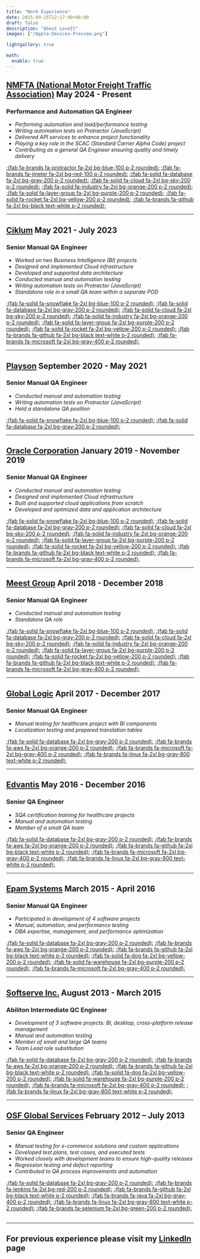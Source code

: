 ```yaml
---
title: "Work Experience"
date: 2025-09-25T22:17:40+08:00
draft: false
description: "About LoveIt"
images: ["/Apple-Devices-Preview.png"]

lightgallery: true

math:
  enable: true
---
```


## **[NMFTA (National Motor Freight Traffic Association)](https://www.nmfta.org/) May 2024 - Present** ##

### Performance and Automation QA Engineer ###

- *Performing automation and load/performance testing*  
- *Writing automation tests on Protractor (JavaScript)*  
- *Delivered API services to enhance project functionality*  
- *Playing a key role in the SCAC (Standard Carrier Alpha Code) project*  
- *Contributing as a general QA Engineer ensuring quality and timely delivery*  

[:(fab fa-brands fa-protractor fa-2xl bg-blue-100 p-2 rounded):](https://www.protractortest.org/) 
[:(fab fa-brands fa-jmeter fa-2xl bg-red-100 p-2 rounded):](https://jmeter.apache.org/)
[:(fab fa-solid fa-database fa-2xl bg-gray-200 p-2 rounded):](https://www.microsoft.com/en-us/sql-server/)
[:(fab fa-solid fa-cloud fa-2xl bg-sky-200 p-2 rounded):](https://azure.microsoft.com/)
[:(fab fa-solid fa-industry fa-2xl bg-orange-200 p-2 rounded):](https://azure.microsoft.com/en-us/products/data-factory/)
[:(fab fa-solid fa-layer-group fa-2xl bg-purple-200 p-2 rounded):](https://www.databricks.com/)
[:(fab fa-solid fa-rocket fa-2xl bg-yellow-200 p-2 rounded):](https://azure.microsoft.com/en-us/products/devops)
[:(fab fa-brands fa-github fa-2xl bg-black text-white p-2 rounded):](https://www.github.com)
&nbsp;

---

## **[Ciklum](https://www.ciklum.com/) May 2021 - July 2023** ##

### Senior Manual QA Engineer ###

- *Worked on two Business Intelligence (BI) projects*  
- *Designed and implemented Cloud infrastructure*  
- *Developed and supported data architecture*  
- *Conducted manual and automation testing*  
- *Writing automation tests on Protractor (JavaScript)*  
- *Standalone role in a small QA team within a separate POD*  

[:(fab fa-solid fa-snowflake fa-2xl bg-blue-100 p-2 rounded):](https://www.snowflake.com/en/) 
[:(fab fa-solid fa-database fa-2xl bg-gray-200 p-2 rounded):](https://www.microsoft.com/en-us/sql-server/)
[:(fab fa-solid fa-cloud fa-2xl bg-sky-200 p-2 rounded):](https://azure.microsoft.com/)
[:(fab fa-solid fa-industry fa-2xl bg-orange-200 p-2 rounded):](https://azure.microsoft.com/en-us/products/data-factory/)
[:(fab fa-solid fa-layer-group fa-2xl bg-purple-200 p-2 rounded):](https://www.databricks.com/)
[:(fab fa-solid fa-rocket fa-2xl bg-yellow-200 p-2 rounded):](https://azure.microsoft.com/en-us/products/devops)
[:(fab fa-brands fa-github fa-2xl bg-black text-white p-2 rounded):](https://www.github.com)
[:(fab fa-brands fa-microsoft fa-2xl bg-gray-400 p-2 rounded):](https://www.microsoft.com/en-us/windows-server)
&nbsp;

---

## **[Playson](https://playson.com/#) September 2020 - May 2021** ##

### Senior Manual QA Engineer ###

- *Conducted manual and automation testing*  
- *Writing automation tests on Protractor (JavaScript)*  
- *Held a standalone QA position*  

[:(fab fa-solid fa-snowflake fa-2xl bg-blue-100 p-2 rounded):](https://www.snowflake.com/en/) 
[:(fab fa-solid fa-database fa-2xl bg-gray-200 p-2 rounded):](https://www.microsoft.com/en-us/sql-server/)
&nbsp;

---

## **[Oracle Corporation](https://www.oracle.com/) January 2019 - November 2019** ##

### Senior Manual QA Engineer ###

- *Conducted manual and automation testing*  
- *Designed and implemented Cloud infrastructure*  
- *Built and supported cloud applications from scratch*  
- *Developed and optimized data and application architecture*  

[:(fab fa-solid fa-snowflake fa-2xl bg-blue-100 p-2 rounded):](https://www.snowflake.com/en/) 
[:(fab fa-solid fa-database fa-2xl bg-gray-200 p-2 rounded):](https://www.microsoft.com/en-us/sql-server/)
[:(fab fa-solid fa-cloud fa-2xl bg-sky-200 p-2 rounded):](https://azure.microsoft.com/)
[:(fab fa-solid fa-industry fa-2xl bg-orange-200 p-2 rounded):](https://azure.microsoft.com/en-us/products/data-factory/)
[:(fab fa-solid fa-layer-group fa-2xl bg-purple-200 p-2 rounded):](https://www.databricks.com/)
[:(fab fa-solid fa-rocket fa-2xl bg-yellow-200 p-2 rounded):](https://azure.microsoft.com/en-us/products/devops)
[:(fab fa-brands fa-github fa-2xl bg-black text-white p-2 rounded):](https://www.github.com)
[:(fab fa-brands fa-microsoft fa-2xl bg-gray-400 p-2 rounded):](https://www.microsoft.com/en-us/windows-server)
&nbsp;

---

## **[Meest Group](https://ua.meest.com/) April 2018 - December 2018** ##

### Senior Manual QA Engineer ###

- *Conducted manual and automation testing*  
- *Standalone QA role*  

[:(fab fa-solid fa-snowflake fa-2xl bg-blue-100 p-2 rounded):](https://www.snowflake.com/en/) 
[:(fab fa-solid fa-database fa-2xl bg-gray-200 p-2 rounded):](https://www.microsoft.com/en-us/sql-server/)
[:(fab fa-solid fa-cloud fa-2xl bg-sky-200 p-2 rounded):](https://azure.microsoft.com/)
[:(fab fa-solid fa-industry fa-2xl bg-orange-200 p-2 rounded):](https://azure.microsoft.com/en-us/products/data-factory/)
[:(fab fa-solid fa-layer-group fa-2xl bg-purple-200 p-2 rounded):](https://www.databricks.com/)
[:(fab fa-solid fa-rocket fa-2xl bg-yellow-200 p-2 rounded):](https://azure.microsoft.com/en-us/products/devops)
[:(fab fa-brands fa-github fa-2xl bg-black text-white p-2 rounded):](https://www.github.com)
[:(fab fa-brands fa-microsoft fa-2xl bg-gray-400 p-2 rounded):](https://www.microsoft.com/en-us/windows-server)
&nbsp;

---

## **[Global Logic](https://www.globallogic.com/ua/) April 2017 - December 2017** ##

### Senior Manual QA Engineer ###

- *Manual testing for healthcare project with BI components*  
- *Localization testing and prepared translation tables*  

[:(fab fa-solid fa-database fa-2xl bg-gray-200 p-2 rounded):](https://www.microsoft.com/en-us/sql-server/)
[:(fab fa-brands fa-aws fa-2xl bg-orange-200 p-2 rounded):](https://aws.amazon.com/)
[:(fab fa-brands fa-microsoft fa-2xl bg-gray-400 p-2 rounded):](https://www.microsoft.com/en-us/windows-server)
[:(fab fa-brands fa-linux fa-2xl bg-gray-800 text-white p-2 rounded):](https://www.linux.org/)
&nbsp;

---

## **[Edvantis](https://www.edvantis.com/) May 2016 - December 2016** ##

### Senior QA Engineer ###

- *SQA certification training for healthcare projects*  
- *Manual and automation testing*  
- *Member of a small QA team*  

[:(fab fa-solid fa-database fa-2xl bg-gray-200 p-2 rounded):](https://www.microsoft.com/en-us/sql-server/)
[:(fab fa-brands fa-aws fa-2xl bg-orange-200 p-2 rounded):](https://aws.amazon.com/)
[:(fab fa-brands fa-github fa-2xl bg-black text-white p-2 rounded):](https://www.github.com)
[:(fab fa-brands fa-microsoft fa-2xl bg-gray-400 p-2 rounded):](https://www.microsoft.com/en-us/windows-server)
[:(fab fa-brands fa-linux fa-2xl bg-gray-800 text-white p-2 rounded):](https://www.linux.org/)
&nbsp;

---

## **[Epam Systems](https://www.epam.com/) March 2015 - April 2016** ##

### Senior Manual QA Engineer ###

- *Participated in development of 4 software projects*  
- *Manual, automation, and performance testing*  
- *DBA expertise, management, and performance optimization*  

[:(fab fa-solid fa-database fa-2xl bg-gray-200 p-2 rounded):](https://www.microsoft.com/en-us/sql-server/)
[:(fab fa-brands fa-aws fa-2xl bg-orange-200 p-2 rounded):](https://aws.amazon.com/)
[:(fab fa-brands fa-github fa-2xl bg-black text-white p-2 rounded):](https://www.github.com)
[:(fab fa-solid fa-dog fa-2xl bg-yellow-200 p-2 rounded):](https://www.datadoghq.com/)
[:(fab fa-solid fa-warehouse fa-2xl bg-purple-200 p-2 rounded):](https://www.zadara.com/)
[:(fab fa-brands fa-microsoft fa-2xl bg-gray-400 p-2 rounded):](https://www.microsoft.com/en-us/windows-server)
&nbsp;

---

## **[Softserve Inc.](https://www.softserveinc.com/en-us) August 2013 - March 2015** ##

### Abiliton Intermediate QC Engineer ###

- *Development of 3 software projects: BI, desktop, cross-platform release management*  
- *Manual and automation testing*  
- *Member of small and large QA teams*  
- *Team Lead role substitution*  

[:(fab fa-solid fa-database fa-2xl bg-gray-200 p-2 rounded):](https://www.microsoft.com/en-us/sql-server/)
[:(fab fa-brands fa-aws fa-2xl bg-orange-200 p-2 rounded):](https://aws.amazon.com/)
[:(fab fa-brands fa-github fa-2xl bg-black text-white p-2 rounded):](https://www.github.com)
[:(fab fa-solid fa-dog fa-2xl bg-yellow-200 p-2 rounded):](https://www.datadoghq.com/)
[:(fab fa-solid fa-warehouse fa-2xl bg-purple-200 p-2 rounded):](https://www.zadara.com/)
[:(fab fa-brands fa-microsoft fa-2xl bg-gray-400 p-2 rounded):](https://www.microsoft.com/en-us/windows-server)
[:(fab fa-brands fa-linux fa-2xl bg-gray-800 text-white p-2 rounded):](https://www.linux.org/)
&nbsp;

---

## **[OSF Global Services](https://osf-global.com/) February 2012 – July 2013** ##

### Senior QA Engineer ###

- *Manual testing for e-commerce solutions and custom applications*  
- *Developed test plans, test cases, and executed tests*  
- *Worked closely with development teams to ensure high-quality releases*  
- *Regression testing and defect reporting*  
- *Contributed to QA process improvements and automation*  

[:(fab fa-solid fa-database fa-2xl bg-gray-200 p-2 rounded):](https://www.microsoft.com/en-us/sql-server/)
[:(fab fa-brands fa-jenkins fa-2xl bg-red-200 p-2 rounded):](https://www.jenkins.io/)
[:(fab fa-brands fa-github fa-2xl bg-black text-white p-2 rounded):](https://www.github.com)
[:(fab fa-brands fa-java fa-2xl bg-gray-400 p-2 rounded):](https://www.java.com/)
[:(fab fa-brands fa-linux fa-2xl bg-gray-800 text-white p-2 rounded):](https://www.linux.org/)
[:(fab fa-brands fa-selenium fa-2xl bg-green-200 p-2 rounded):](https://www.selenium.dev/)
&nbsp;

---

## **For previous experience please visit my [LinkedIn](https://www.linkedin.com/in/ruslan-yakovenko-85a66674/) page** ##
